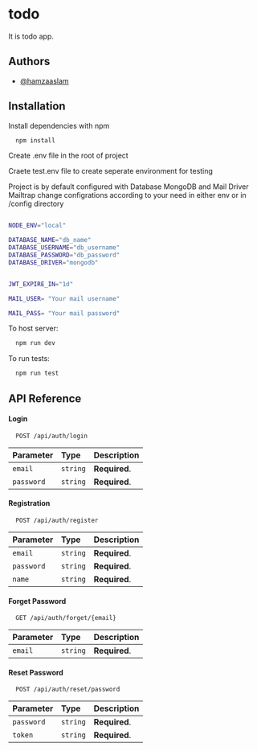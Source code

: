
# todo

It is todo app.


## Authors

- [@hamzaaslam](https://github.com/hamzaaslam-cs)


## Installation

Install dependencies with npm

```bash
  npm install 
```
Create .env file in the root of project

Craete test.env file to create seperate environment for testing

Project is by default configured with Database MongoDB
and Mail Driver Mailtrap
change configrations according to your need in either env or in /config directory

```bash

NODE_ENV="local"

DATABASE_NAME="db_name"
DATABASE_USERNAME="db_username"
DATABASE_PASSWORD="db_password"
DATABASE_DRIVER="mongodb"


JWT_EXPIRE_IN="1d"

MAIL_USER= "Your mail username"

MAIL_PASS= "Your mail password"

```

To host server:

```bash
  npm run dev 
```

To run tests:

```bash
  npm run test 
```

## API Reference

#### Login

```http
  POST /api/auth/login
```

| Parameter | Type     | Description                |
| :-------- | :------- | :------------------------- |
| `email` | `string` | **Required**.|
| `password` | `string` | **Required**.|

#### Registration

```http
  POST /api/auth/register
```

| Parameter | Type     | Description                |
| :-------- | :------- | :------------------------- |
| `email` | `string` | **Required**.|
| `password` | `string` | **Required**.|
| `name` | `string` | **Required**.|

#### Forget Password

```http
  GET /api/auth/forget/{email}
```

| Parameter | Type     | Description                |
| :-------- | :------- | :------------------------- |
| `email` | `string` | **Required**.|

#### Reset Password

```http
  POST /api/auth/reset/password
```

| Parameter | Type     | Description                |
| :-------- | :------- | :------------------------- |
| `password` | `string` | **Required**.|
| `token` | `string` | **Required**.|
